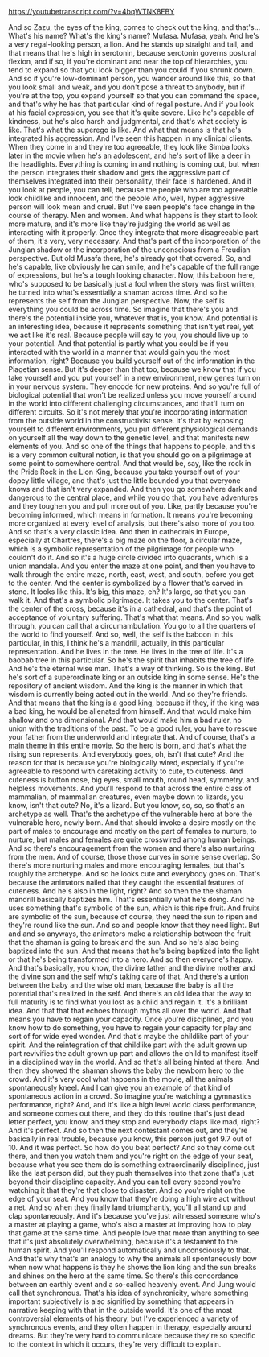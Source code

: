 https://youtubetranscript.com/?v=4bqWTNK8FBY

 And so Zazu, the eyes of the king, comes to check out the king, and that's... What's his name? What's the king's name? Mufasa. Mufasa, yeah. And he's a very regal-looking person, a lion. And he stands up straight and tall, and that means that he's high in serotonin, because serotonin governs postural flexion, and if so, if you're dominant and near the top of hierarchies, you tend to expand so that you look bigger than you could if you shrunk down. And so if you're low-dominant person, you wander around like this, so that you look small and weak, and you don't pose a threat to anybody, but if you're at the top, you expand yourself so that you can command the space, and that's why he has that particular kind of regal posture. And if you look at his facial expression, you see that it's quite severe. Like he's capable of kindness, but he's also harsh and judgmental, and that's what society is like. That's what the superego is like. And what that means is that he's integrated his aggression. And I've seen this happen in my clinical clients. When they come in and they're too agreeable, they look like Simba looks later in the movie when he's an adolescent, and he's sort of like a deer in the headlights. Everything is coming in and nothing is coming out, but when the person integrates their shadow and gets the aggressive part of themselves integrated into their personality, their face is hardened. And if you look at people, you can tell, because the people who are too agreeable look childlike and innocent, and the people who, well, hyper aggressive person will look mean and cruel. But I've seen people's face change in the course of therapy. Men and women. And what happens is they start to look more mature, and it's more like they're judging the world as well as interacting with it properly. Once they integrate that more disagreeable part of them, it's very, very necessary. And that's part of the incorporation of the Jungian shadow or the incorporation of the unconscious from a Freudian perspective. But old Musafa there, he's already got that covered. So, and he's capable, like obviously he can smile, and he's capable of the full range of expressions, but he's a tough looking character. Now, this baboon here, who's supposed to be basically just a fool when the story was first written, he turned into what's essentially a shaman across time. And so he represents the self from the Jungian perspective. Now, the self is everything you could be across time. So imagine that there's you and there's the potential inside you, whatever that is, you know. And potential is an interesting idea, because it represents something that isn't yet real, yet we act like it's real. Because people will say to you, you should live up to your potential. And that potential is partly what you could be if you interacted with the world in a manner that would gain you the most information, right? Because you build yourself out of the information in the Piagetian sense. But it's deeper than that too, because we know that if you take yourself and you put yourself in a new environment, new genes turn on in your nervous system. They encode for new proteins. And so you're full of biological potential that won't be realized unless you move yourself around in the world into different challenging circumstances, and that'll turn on different circuits. So it's not merely that you're incorporating information from the outside world in the constructivist sense. It's that by exposing yourself to different environments, you put different physiological demands on yourself all the way down to the genetic level, and that manifests new elements of you. And so one of the things that happens to people, and this is a very common cultural notion, is that you should go on a pilgrimage at some point to somewhere central. And that would be, say, like the rock in the Pride Rock in the Lion King, because you take yourself out of your dopey little village, and that's just the little bounded you that everyone knows and that isn't very expanded. And then you go somewhere dark and dangerous to the central place, and while you do that, you have adventures and they toughen you and pull more out of you. Like, partly because you're becoming informed, which means in formation. It means you're becoming more organized at every level of analysis, but there's also more of you too. And so that's a very classic idea. And then in cathedrals in Europe, especially at Chartres, there's a big maze on the floor, a circular maze, which is a symbolic representation of the pilgrimage for people who couldn't do it. And so it's a huge circle divided into quadrants, which is a union mandala. And you enter the maze at one point, and then you have to walk through the entire maze, north, east, west, and south, before you get to the center. And the center is symbolized by a flower that's carved in stone. It looks like this. It's big, this maze, eh? It's large, so that you can walk it. And that's a symbolic pilgrimage. It takes you to the center. That's the center of the cross, because it's in a cathedral, and that's the point of acceptance of voluntary suffering. That's what that means. And so you walk through, you can call that a circumambulation. You go to all the quarters of the world to find yourself. And so, well, the self is the baboon in this particular, in this, I think he's a mandrill, actually, in this particular representation. And he lives in the tree. He lives in the tree of life. It's a baobab tree in this particular. So he's the spirit that inhabits the tree of life. And he's the eternal wise man. That's a way of thinking. So is the king. But he's sort of a superordinate king or an outside king in some sense. He's the repository of ancient wisdom. And the king is the manner in which that wisdom is currently being acted out in the world. And so they're friends. And that means that the king is a good king, because if they, if the king was a bad king, he would be alienated from himself. And that would make him shallow and one dimensional. And that would make him a bad ruler, no union with the traditions of the past. To be a good ruler, you have to rescue your father from the underworld and integrate that. And of course, that's a main theme in this entire movie. So the hero is born, and that's what the rising sun represents. And everybody goes, oh, isn't that cute? And the reason for that is because you're biologically wired, especially if you're agreeable to respond with caretaking activity to cute, to cuteness. And cuteness is button nose, big eyes, small mouth, round head, symmetry, and helpless movements. And you'll respond to that across the entire class of mammalian, of mammalian creatures, even maybe down to lizards, you know, isn't that cute? No, it's a lizard. But you know, so, so, so that's an archetype as well. That's the archetype of the vulnerable hero at bore the vulnerable hero, newly born. And that should invoke a desire mostly on the part of males to encourage and mostly on the part of females to nurture, to nurture, but males and females are quite crosswired among human beings. And so there's encouragement from the women and there's also nurturing from the men. And of course, those those curves in some sense overlap. So there's more nurturing males and more encouraging females, but that's roughly the archetype. And so he looks cute and everybody goes on. That's because the animators nailed that they caught the essential features of cuteness. And he's also in the light, right? And so then the the shaman mandrill basically baptizes him. That's essentially what he's doing. And he uses something that's symbolic of the sun, which is this ripe fruit. And fruits are symbolic of the sun, because of course, they need the sun to ripen and they're round like the sun. And so and people know that they need light. But and and so anyways, the animators make a relationship between the fruit that the shaman is going to break and the sun. And so he's also being baptized into the sun. And that means that he's being baptized into the light or that he's being transformed into a hero. And so then everyone's happy. And that's basically, you know, the divine father and the divine mother and the divine son and the self who's taking care of that. And there's a union between the baby and the wise old man, because the baby is all the potential that's realized in the self. And there's an old idea that the way to full maturity is to find what you lost as a child and regain it. It's a brilliant idea. And that that that echoes through myths all over the world. And that means you have to regain your capacity. Once you're disciplined, and you know how to do something, you have to regain your capacity for play and sort of for wide eyed wonder. And that's maybe the childlike part of your spirit. And the reintegration of that childlike part with the adult grown up part revivifies the adult grown up part and allows the child to manifest itself in a disciplined way in the world. And so that's all being hinted at there. And then they showed the shaman shows the baby the newborn hero to the crowd. And it's very cool what happens in the movie, all the animals spontaneously kneel. And I can give you an example of that kind of spontaneous action in a crowd. So imagine you're watching a gymnastics performance, right? And, and it's like a high level world class performance, and someone comes out there, and they do this routine that's just dead letter perfect, you know, and they stop and everybody claps like mad, right? And it's perfect. And so then the next contestant comes out, and they're basically in real trouble, because you know, this person just got 9.7 out of 10. And it was perfect. So how do you beat perfect? And so they come out there, and then you watch them and you're right on the edge of your seat, because what you see them do is something extraordinarily disciplined, just like the last person did, but they push themselves into that zone that's just beyond their discipline capacity. And you can tell every second you're watching it that they're that close to disaster. And so you're right on the edge of your seat. And you know that they're doing a high wire act without a net. And so when they finally land triumphantly, you'll all stand up and clap spontaneously. And it's because you've just witnessed someone who's a master at playing a game, who's also a master at improving how to play that game at the same time. And people love that more than anything to see that it's just absolutely overwhelming, because it's a testament to the human spirit. And you'll respond automatically and unconsciously to that. And that's why that's an analogy to why the animals all spontaneously bow when now what happens is they he shows the lion king and the sun breaks and shines on the hero at the same time. So there's this concordance between an earthly event and a so-called heavenly event. And Jung would call that synchronous. That's his idea of synchronicity, where something important subjectively is also signified by something that appears in narrative keeping with that in the outside world. It's one of the most controversial elements of his theory, but I've experienced a variety of synchronous events, and they often happen in therapy, especially around dreams. But they're very hard to communicate because they're so specific to the context in which it occurs, they're very difficult to explain.